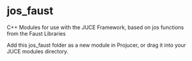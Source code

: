 # jos_faust
C++ Modules for use with the JUCE Framework, based on jos functions from the Faust Libraries

Add this jos_faust folder as a new module in Projucer, or
drag it into your JUCE modules directory.
